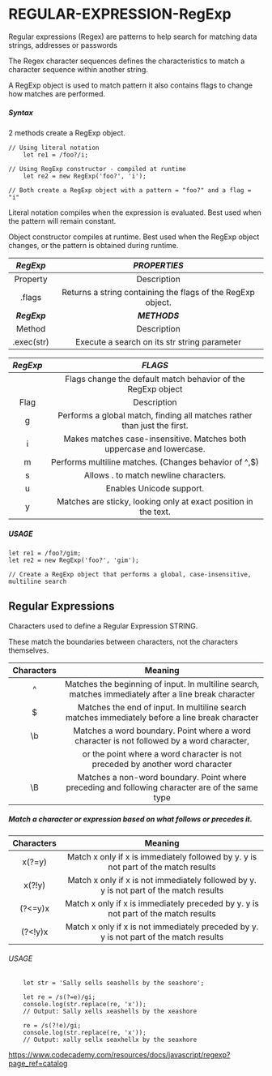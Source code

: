 # REGULAR-EXPRESSION-RegExp

Regular expressions (Regex) are patterns to help search for matching data strings, addresses or passwords 

The Regex character sequences defines the characteristics to match a character sequence within another string.

A RegExp object is used to match pattern it also contains flags to change how matches are performed.

##### Syntax
2 methods create a RegExp object.

    // Using literal notation
        let re1 = /foo?/i;

    // Using RegExp constructor - compiled at runtime
        let re2 = new RegExp('foo?', 'i');

    // Both create a RegExp object with a pattern = "foo?" and a flag = "i"

Literal notation compiles when the expression is evaluated. Best used when the pattern will remain constant.

Object constructor compiles at runtime. Best used when the RegExp object changes, or the pattern is obtained during runtime.


|***RegExp*** | ***PROPERTIES***|
|:---:|:---:|
|Property |	Description|
|.flags |	Returns a string containing the flags of the RegExp object.|
|***RegExp***| ***METHODS***|
|Method|	Description|
|.exec(str)|	Execute a search on its str string parameter|

|***RegExp***| ***FLAGS***|
|:---:|:---:|
| | Flags change the default match behavior of the RegExp object|
|Flag|	Description|
|g|	Performs a global match, finding all matches rather than just the first.|
|i|	Makes matches case-insensitive. Matches both uppercase and lowercase.|
|m|	Performs multiline matches. (Changes behavior of ^,$)|
|s|	Allows . to match newline characters.|
|u|	Enables Unicode support.|
|y|Matches are sticky, looking only at exact position in the text.|

##### USAGE

    let re1 = /foo?/gim;
    let re2 = new RegExp('foo?', 'gim');

    // Create a RegExp object that performs a global, case-insensitive, multiline search

## Regular Expressions
Characters used to define a Regular Expression STRING.

These match the boundaries between characters, not the characters themselves.

|Characters|Meaning|
|:--:|:---:|
|^|	Matches the beginning of input. In multiline search, matches immediately after a line break character|
|$|	Matches the end of input. In multiline search matches immediately before a line break character|
|\b|	Matches a word boundary. Point where a word character is not followed by a word character,
||or the point where a word character is not preceded by another word character|
|\B|	Matches a non-word boundary. Point where preceding and following character are of the same type|

##### Match a character or expression based on what follows or precedes it.

|Characters|Meaning|
|:--:|:--:|
|x(?=y)	|Match x only if x is immediately followed by y. y is not part of the match results|
|x(?!y)	|Match x only if x is not immediately followed by y. y is not part of the match results|
|(?<=y)x |Match x only if x is immediately preceded by y. y is not part of the match results|
|(?<!y)x |Match x only if x is not immediately preceded by y. y is not part of the match results|

###### USAGE
        let str = 'Sally sells seashells by the seashore';
        
        let re = /s(?=e)/gi;
        console.log(str.replace(re, 'x'));
        // Output: Sally xells xeashells by the xeashore
        
        re = /s(?!e)/gi;
        console.log(str.replace(re, 'x'));
        // Output: xally sellx seaxhellx by the seaxhore



https://www.codecademy.com/resources/docs/javascript/regexp?page_ref=catalog









